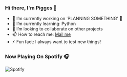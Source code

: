 ### Hi there, I'm Pigges 👋

- 🔭 I’m currently working on 'PLANNING SOMETHING' 🤔
- 🌱 I’m currently learning: Python 
- 👯 I’m looking to collaborate on other projects
- 📫 How to reach me: [Mail me][email]
- ⚡ Fun fact: I always want to test new things!

[email]: mailto:contact@pigges.xyz


### Now Playing On Spotify 🎧
![Spotify](https://spotify-now-playing-pigges.vercel.app/api/spotify)
